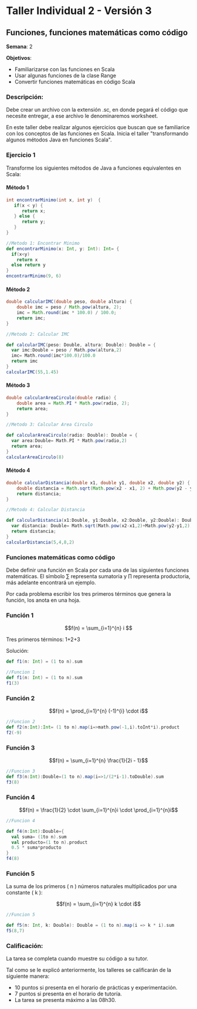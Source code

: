 # Taller Individual 2 - Versión 3
## Funciones, funciones matemáticas como código

**Semana**: 2

**Objetivos**:

- Familiarizarse con las funciones en Scala
- Usar algunas funciones de la clase Range
- Convertir funciones matemáticas en código Scala

### Descripción:

Debe crear un archivo con la extensión .sc, en donde pegará el código que necesite entregar, a ese archivo le denominaremos worksheet.

En este taller debe realizar algunos ejercicios que buscan que se familiarice con los conceptos de las funciones en Scala. Inicia el taller "transformando algunos métodos Java en funciones Scala".

### Ejercicio 1

Transforme los siguientes métodos de Java a funciones equivalentes en Scala:

#### Método 1
```java
int encontrarMinimo(int x, int y)  {
   if(x < y) {
      return x;
   } else {
      return y;
   }
}
```
```scala
//Metodo 1: Encontrar Minimo
def encontrarMinimo(x: Int, y: Int): Int= {
  if(x<y)
    return x
  else return y
}
encontrarMinimo(9, 6)
```

#### Método 2
```java
double calcularIMC(double peso, double altura) {
	double imc = peso / Math.pow(altura, 2);
	imc = Math.round(imc * 100.0) / 100.0;
	return imc;
}
```
```Scala
//Metodo 2: Calcular IMC

def calcularIMC(peso: Double, altura: Double): Double = {
  var imc:Double = peso / Math.pow(altura,2)
  imc= Math.round(imc*100.0)/100.0
  return imc
}
calcularIMC(55,1.45)
```
#### Método 3
```java
double calcularAreaCirculo(double radio) {
	double area = Math.PI * Math.pow(radio, 2);
	return area;
}
```
```scala
//Metodo 3: Calcular Area Circulo

def calcularAreaCirculo(radio: Double): Double = {
  var area:Double= Math.PI * Math.pow(radio,2)
  return area;
}
calcularAreaCirculo(8)
```


#### Método 4
```java
double calcularDistancia(double x1, double y1, double x2, double y2) {
    double distancia = Math.sqrt(Math.pow(x2 - x1, 2) + Math.pow(y2 - y1, 2));
    return distancia;
}
```
```scala
//Metodo 4: Calcular Distancia

def calcularDistancia(x1:Double, y1:Double, x2:Double, y2:Double): Double = {
  var distancia: Double= Math.sqrt(Math.pow(x2-x1,2)+Math.pow(y2-y1,2));
  return distancia;
}
calcularDistancia(5,4,8,2)
```


### Funciones matemáticas como código

Debe definir una función en Scala por cada una de las siguientes funciones matemáticas. El símbolo ∑ representa sumatoria y ∏ representa productoria, más adelante encontrará un ejemplo.

Por cada problema escribir los tres primeros términos que genera la función, los anota en una hoja.

### Función 1

```math
f(n) = \sum_{i=1}^{n} i

```


Tres primeros términos: 1+2+3 

Solución:
```scala
def f1(n: Int) = (1 to n).sum
```
```scala
//Funcion 1
def f1(n: Int) = (1 to n).sum
f1(3)
```

### Función 2

```math
f(n) = \prod_{i=1}^{n} (-1)^{i} \cdot i
```
```scala
//Funcion 2
def f2(n:Int):Int= (1 to n).map(i=>math.pow(-1,i).toInt*i).product
f2(-9)
```

### Función 3

```math
f(n) = \sum_{i=1}^{n} \frac{1}{2i - 1}
```
```scala
//Funcion 3
def f3(n:Int):Double=(1 to n).map(i=>1/(2*i-1).toDouble).sum
f3(8)
```

### Función 4


```math
f(n) = \frac{1}{2} \cdot \sum_{i=1}^{n}i \cdot \prod_{i=1}^{n}i
```
```scala
//Funcion 4

def f4(n:Int):Double={
  val suma= (1to n).sum
  val producto=(1 to n).product
  0.5 * suma*producto
}
f4(8)
```
### Función 5

La suma de los primeros \( n \) números naturales multiplicados por una constante \( k \):

```math
f(n) = \sum_{i=1}^{n} k \cdot i
```
```scala
//Funcion 5

def f5(n: Int, k: Double): Double = (1 to n).map(i => k * i).sum
f5(8,7)
```
### Calificación:

La tarea se completa cuando muestre su código a su tutor.

Tal como se le explicó anteriormente, los talleres se calificarán de la siguiente manera:

- 10 puntos si presenta en el horario de prácticas y experimentación.
- 7 puntos si presenta en el horario de tutoría.
- La tarea se presenta máximo a las 08h30.

